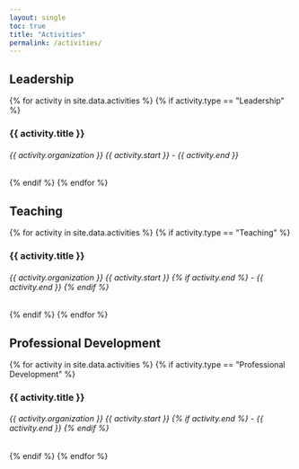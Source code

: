 ```yaml
---
layout: single
toc: true
title: "Activities"
permalink: /activities/
---
```


## Leadership

<div class="activities">
{% for activity in site.data.activities %}
    {% if activity.type == "Leadership" %}
        <h3>{{ activity.title }}</h3>
        <h6>{{ activity.organization }} <em>{{ activity.start }} - {{ activity.end }}</em></h6>
    {% endif %}
{% endfor %}
</div>

## Teaching

<div class="activities">
{% for activity in site.data.activities %}
    {% if activity.type == "Teaching" %}
        <h3>{{ activity.title }}</h3>
        <h6>{{ activity.organization }} <em>{{ activity.start }} {% if activity.end %} - {{ activity.end }} {% endif %}</em></h6>
    {% endif %}
{% endfor %}
</div>

## Professional Development

<div class="activities">
{% for activity in site.data.activities %}
    {% if activity.type == "Professional Development" %}
        <h3>{{ activity.title }}</h3>
        <h6>{{ activity.organization }} <em>{{ activity.start }} {% if activity.end %} - {{ activity.end }} {% endif %}</em></h6>
    {% endif %}
{% endfor %}
</div>
